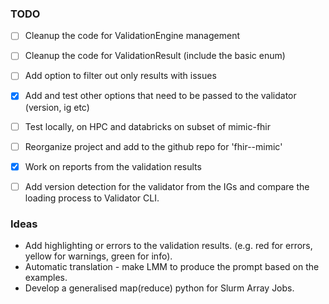 

### TODO

- [ ] Cleanup the code for ValidationEngine management
- [ ] Cleanup the code for ValidationResult (include the basic enum)
- [ ] Add option to filter out only results with issues
- [X] Add and test other options that need to be passed to the validator (version, ig etc)
- [ ] Test locally, on HPC and databricks on subset of mimic-fhir
- [ ] Reorganize project and add to the github repo for 'fhir--mimic'
- [X] Work on reports from the validation results
- [ ] Add version detection for the validator from the IGs and compare the loading process to Validator CLI.



### Ideas

- Add highlighting or errors to the validation results. (e.g. red for errors, yellow for warnings, green for info). 
- Automatic translation - make LMM to produce the prompt based on the examples.
- Develop a generalised map(reduce) python for Slurm Array Jobs.

[//]: # (TODO: Someting)

